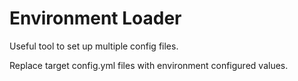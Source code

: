 # Environment Loader

Useful tool to set up multiple config files.

Replace target config.yml files with environment configured values.  